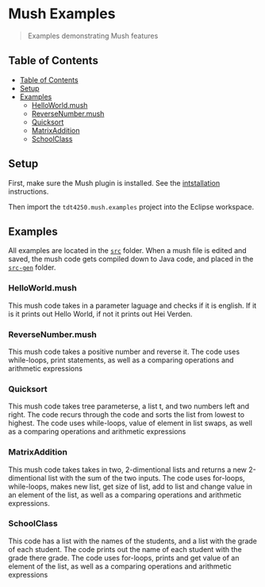 # Mush Examples

>  Examples demonstrating Mush features

## Table of Contents
- [Table of Contents](#table-of-contents)
- [Setup](#setup)
- [Examples](#examples)
  - [HelloWorld.mush](#helloworldmush)
  - [ReverseNumber.mush](#reversenumbermush)
  - [Quicksort](#quicksort)
  - [MatrixAddition](#matrixaddition)
  - [SchoolClass](#schoolclass)
## Setup
First, make sure the Mush plugin is  installed. See the [intstallation](../README.md#install) instructions.

Then import the `tdt4250.mush.examples` project into the Eclipse workspace.
## Examples
All examples are located in the [`src`](src) folder. When a mush file is edited and saved, the mush code gets compiled down to Java code, and  placed in the [`src-gen`](src-gen/) folder.
### HelloWorld.mush
This mush code takes in a parameter laguage and checks if it is english. If it is it prints out Hello World, if not it prints out Hei Verden.

### ReverseNumber.mush
This mush code takes a positive number and reverse it. The code uses while-loops, print statements, as well as a comparing operations and arithmetic expressions

### Quicksort
This mush code takes tree parameterse, a list t, and two numbers left and right. The code recurs through the code and sorts the list from lowest to highest. The code uses while-loops, value of element in list swaps, as well as a comparing operations and arithmetic expressions

### MatrixAddition
This mush code takes takes in two, 2-dimentional lists and returns a new 2-dimentional list with the sum of the two inputs. The code uses for-loops, while-loops, makes new list, get size of list, add to list and change value in an element of the list, as well as a comparing operations and arithmetic expressions.

### SchoolClass
This code has a list with the names of the students, and a list with the grade of each student. The code prints out the name of each student with the grade there grade. The code uses for-loops, prints and get value of an element of the list, as well as a comparing operations and arithmetic expressions
